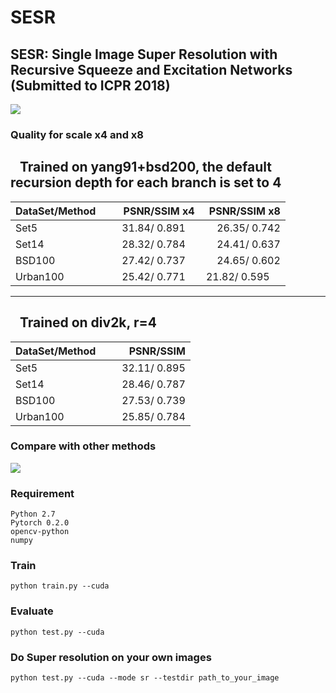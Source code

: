 # SESR
SESR: Single Image Super Resolution with Recursive Squeeze and Excitation Networks (Submitted to ICPR 2018)
---
![](https://github.com/opteroncx/SESR/raw/master/figures/f1.png)  
### Quality for scale x4 and x8
    Trained on yang91+bsd200, the default recursion depth for each branch is set to 4
---
| DataSet/Method        | PSNR/SSIM x4| PSNR/SSIM x8|
| ------------- | -----| -----:|
| Set5      | 31.84/ 0.891      |26.35/ 0.742      |
| Set14     | 28.32/ 0.784      |24.41/ 0.637      | 
| BSD100    | 27.42/ 0.737      |24.65/ 0.602      | 
| Urban100  | 25.42/ 0.771      |21.82/ 0.595      | 
---
    Trained on div2k, r=4
---
| DataSet/Method        | PSNR/SSIM|
| ------------- | -----:|
| Set5      | 32.11/ 0.895      |
| Set14     | 28.46/ 0.787      | 
| BSD100    | 27.53/ 0.739      | 
| Urban100    | 25.85/ 0.784      | 
### Compare with other methods
![](https://github.com/opteroncx/SESR/raw/master/figures/f2.png)  
### Requirement
    Python 2.7
    Pytorch 0.2.0
    opencv-python
    numpy
### Train
    python train.py --cuda
### Evaluate
    python test.py --cuda
### Do Super resolution on your own images
    python test.py --cuda --mode sr --testdir path_to_your_image

